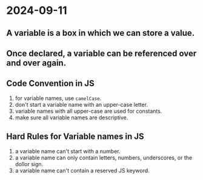 # 2024-09-11

## A variable is a box in which we can store a value.

## Once declared, a variable can be referenced over and over again.

## Code Convention in JS
1. for variable names, use `camelCase`.
2. don't start a variable name with an upper-case letter.
3. variable names with all upper-case are used for constants.
4. make sure all variable names are descriptive.

## Hard Rules for Variable names in JS
1. a variable name can't start with a number.
2. a variable name can only contain letters, numbers, underscores, or the dollor sign.
3. a variable name can't contain a reserved JS keyword.
